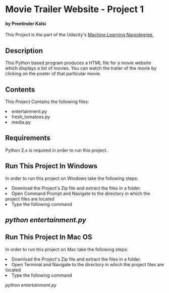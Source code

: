 # Movie Trailer Website - Project 1

#### by Preetinder Kalsi

This Project is the part of the Udacity's <a href="https://in.udacity.com/machine-learning">Machine Learning Nanodegree.</a>

## Description
This Python based program produces a HTML file for a movie website which displays a list of movies. You can watch the trailer of the movie by clicking on the poster of that particular movie. 

## Contents
This Project Contains the following files:
<li> entertainment.py</li>
<li> fresh_tomatoes.py</li>
<li> media.py</li>

## Requirements
Python 2.x is required in order to run this project.

## Run This Project In Windows
In order to run this project on Windows take the following steps:
<li> Download the Project's Zip file and extract the files in a folder.</li>

<li> Open Command Prompt and Navigate to the directory in which the project files are located</li>

<li>  Type the following command</li>

<em> python entertainment.py</em>
-

## Run This Project In Mac OS
In order to run this project on Mac take the following steps:

<li> Download the Project's Zip file and extract the files in a folder.</li>

<li> Open Terminal and Navigate to the directory in which the project files are located</li>

<li>  Type the following command</li>

<em> python entertainment.py</em>
